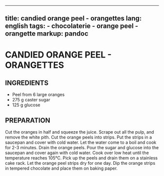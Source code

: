 
---
title: candied orange peel - orangettes
lang: english
tags: 
    - chocolaterie
    - orange peel
    - orangette
markup: pandoc
---

# CANDIED ORANGE PEEL - ORANGETTES

## INGREDIENTS


- Peel from 6 large oranges
- 275 g caster sugar
- 125 g glucose

## PREPARATION

Cut the oranges in half and squeeze the juice.
Scrape out all the pulp, and remove the white pith.
Cut the orange peels into strips.
Put the strips in a saucepan and cover with cold water.
Let the water come to a boil and cook for 2-3 minutes.
Drain the orange peels.
Pour the sugar and glucose into the saucepan and cover again with cold water.
Cook over low heat until the temperature reaches 105°C.
Pick up the peels and drain them on a stainless cake rack.
Let the orange peel strips dry for one day.
Dip the orange strips in tempered chocolate and place them on baking paper.


